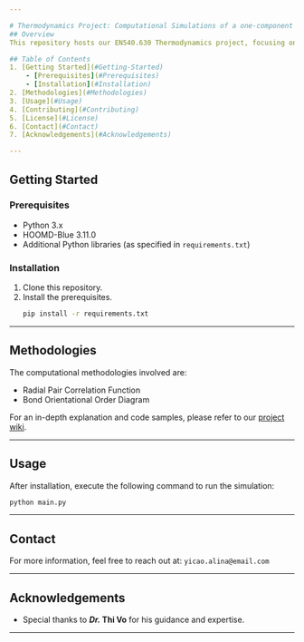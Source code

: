 ```yaml
---

# Thermodynamics Project: Computational Simulations of a one-component icosahedral quasicrystal
## Overview
This repository hosts our EN540.630 Thermodynamics project, focusing on the computational simulations of two specific systems of one-component icosahedral quasicrystal to understand their unique thermodynamic properties and self-assembly behaviors.

## Table of Contents
1. [Getting Started](#Getting-Started)
    - [Prerequisites](#Prerequisites)
    - [Installation](#Installation)
2. [Methodologies](#Methodologies)
3. [Usage](#Usage)
4. [Contributing](#Contributing)
5. [License](#License)
6. [Contact](#Contact)
7. [Acknowledgements](#Acknowledgements)

---
```


## Getting Started

### Prerequisites
- Python 3.x
- HOOMD-Blue 3.11.0
- Additional Python libraries (as specified in `requirements.txt`)

### Installation
1. Clone this repository.
2. Install the prerequisites.
    ```bash
    pip install -r requirements.txt
    ```

---

## Methodologies
The computational methodologies involved are:
- Radial Pair Correlation Function
- Bond Orientational Order Diagram

For an in-depth explanation and code samples, please refer to our [project wiki](#).

---

## Usage
After installation, execute the following command to run the simulation:
```bash
python main.py
```

---

## Contact
For more information, feel free to reach out at: `yicao.alina@email.com`

---

## Acknowledgements
- Special thanks to **_Dr._ Thi Vo** for his guidance and expertise.

---